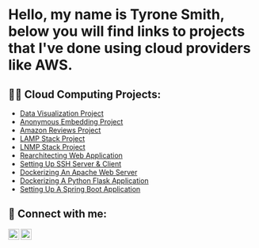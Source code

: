 <h1>Hello, my name is Tyrone Smith, below you will find links to projects that I've done using cloud providers like AWS.

<h2>👨‍💻 Cloud Computing Projects:</h2>

  - [Data Visualization Project](https://youtu.be/LwlZDfvq-vI)
  - [Anonymous Embedding Project](https://youtu.be/7mr5xVljPQM)
  - [Amazon Reviews Project](https://youtu.be/6jdzj9msUGI)
  - [LAMP Stack Project](https://youtu.be/9ZX7do61HwA)
  - [LNMP Stack Project](https://youtu.be/57XI91428Ts)
  - [Rearchitecting Web Application](https://youtu.be/lI5flpQQ1bA)
  - [Setting Up SSH Server & Client](https://youtu.be/MVOywh-LPWA)
  - [Dockerizing An Apache Web Server](https://youtu.be/pWyrylU8hEk)
  - [Dockerizing A Python Flask Application](https://youtu.be/WUt52d4cKEI)
  - [Setting Up A Spring Boot Application](https://youtu.be/mT8Qev7z2QI)




<h2> 🤳 Connect with me:</h2>

[<img align="left" alt="TyroneSmith | YouTube" width="22px" src="https://cdn.jsdelivr.net/npm/simple-icons@v3/icons/youtube.svg" />][youtube]
[<img align="left" alt="TyroneSmith | LinkedIn" width="22px" src="https://cdn.jsdelivr.net/npm/simple-icons@v3/icons/linkedin.svg" />][linkedin]


[youtube]: https://www.youtube.com/channel/UC0jFcIKqBR15CWFhONtSnXA
[linkedin]: https://linkedin.com/in/tyrone-smith-74b15a233/
